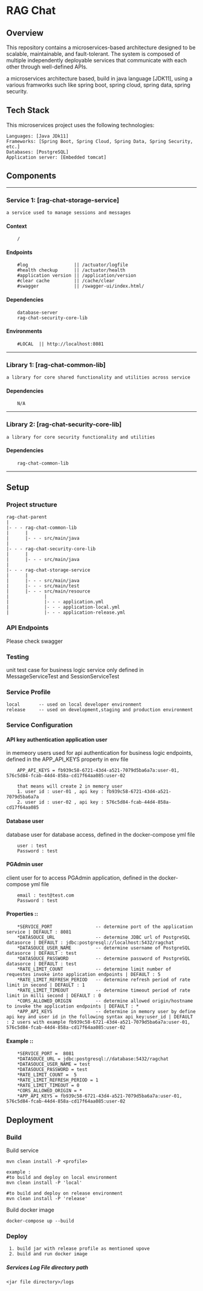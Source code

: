 # RAG Chat 

## Overview

This repository contains a microservices-based architecture designed to be scalable, maintainable, and fault-tolerant. The system is composed of multiple independently deployable services that communicate with each other through well-defined APIs.

a microservices architecture based, build in java language [JDK11], using a various framworks such like spring boot, spring cloud, spring data, spring security.


## Tech Stack
This microservices project uses the following technologies:
```
Languages: [Java JDk11]
Frameworks: [Spring Boot, Spring Cloud, Spring Data, Spring Security, etc.]
Databases: [PostgreSQL]
Application server: [Embedded tomcat]
```
## Components
---
### Service 1: [rag-chat-storage-service]
```
a service used to manage sessions and messages
```
#### Context
``` 
	/
```
#### Endpoints
```
	#log 			     || /actuator/logfile
	#health checkup	     || /actuator/health
    #application version || /application/version
    #clear cache         || /cache/clear
	#swagger		     || /swagger-ui/index.html/
```
#### Dependencies
```
	database-server
    rag-chat-security-core-lib
```
#### Environments
```
	#LOCAL	|| http://localhost:8081
```

---
### Library 1: [rag-chat-common-lib]
```
a library for core shared functionality and utilities across service
```
#### Dependencies
```
	N/A
```
---
### Library 2: [rag-chat-security-core-lib]
```
a library for core security functionality and utilities
```
#### Dependencies
```
	rag-chat-common-lib
```
---
## Setup

### Project structure

```
rag-chat-parent
|
|- - - rag-chat-common-lib
|      |
|      |- - - src/main/java
|
|- - - rag-chat-security-core-lib
|      |
|      |- - - src/main/java
|
|- - - rag-chat-storage-service
|      |
|      |- - - src/main/java
|      |- - - src/main/test
|      |- - - src/main/resource
|             |
|             |- - - application.yml
|             |- - - application-local.yml
|             |- - - application-release.yml
```
### API Endpoints
Please check swagger 

### Testing
unit test case for business logic service only defined in MessageServiceTest and SessionServiceTest

### Service Profile
```
local  		-- used on local developer environment
release     -- used on development,staging and production environment
```

### Service Configuration

#### API key authentication application user
in memeory users used for api authentication for business logic endpoints, defined in the APP_API_KEYS property in env file
```
    APP_API_KEYS = fb939c58-6721-43d4-a521-7079d5ba6a7a:user-01, 576c5d84-fcab-44d4-858a-cd17f64aa085:user-02

    that means will create 2 in memory user 
    1. user id : user-01 , api key : fb939c58-6721-43d4-a521-7079d5ba6a7a
    2. user id : user-02 , api key : 576c5d84-fcab-44d4-858a-cd17f64aa085
```
#### Database user
database user for database access, defined in the docker-compose yml file
```
    user : test
    Password : test
```
#### PGAdmin user
client user for to access PGAdmin application, defined in the docker-compose yml file
```
    email : test@test.com
    Password : test
```

#### Properties ::
```
	*SERVICE_PORT                -- determine port of the application service | DEFAULT : 8081
    *DATASOUCE_URL               -- determine JDBC url of PostgreSQL datasorce | DEFAULT : jdbc:postgresql://localhost:5432/ragchat
    *DATASOUCE_USER_NAME         -- determine username of PostgreSQL datasorce | DEFAULT : test
    *DATASOUCE_PASSWORD          -- determine password of PostgreSQL datasorce | DEFAULT : test
    *RATE_LIMIT_COUNT            -- determine limit number of requestes invoke into application endpoints | DEFAULT : 5
    *RATE_LIMIT_REFRESH_PERIOD   -- determine refresh period of rate limit in second | DEFAULT : 1
    *RATE_LIMIT_TIMEOUT          -- determine timeout period of rate limit in milli second | DEFAULT : 0
    *CORS_ALLOWED_ORIGIN         -- determine allowed origin/hostname to invoke the application endpoints | DEFAULT : *
    *APP_API_KEYS                -- determine in memory user by define api key and user id in the following syntax api_key:user_id | DEFAULT : 2 users with example fb939c58-6721-43d4-a521-7079d5ba6a7a:user-01, 576c5d84-fcab-44d4-858a-cd17f64aa085:user-02
```
#### Example  ::
```
    *SERVICE_PORT =  8081
    *DATASOUCE_URL = jdbc:postgresql://database:5432/ragchat
    *DATASOUCE_USER_NAME = test
    *DATASOUCE_PASSWORD = test
    *RATE_LIMIT_COUNT =  5
    *RATE_LIMIT_REFRESH_PERIOD = 1
    *RATE_LIMIT_TIMEOUT = 0
    *CORS_ALLOWED_ORIGIN = *
    *APP_API_KEYS = fb939c58-6721-43d4-a521-7079d5ba6a7a:user-01, 576c5d84-fcab-44d4-858a-cd17f64aa085:user-02
```

## Deployment

### Build
Build service
```
mvn clean install -P <profile>

example :
#to build and deploy on local environment 
mvn clean install -P 'local'

#to build and deploy on release environment 
mvn clean install -P 'release'
```

Build docker image
```
docker-compose up --build
```

### Deploy

```
 1. build jar with release profile as mentioned upove
 2. build and run docker image

```

##### Services Log File directory path
```
<jar file directory>/logs
```
